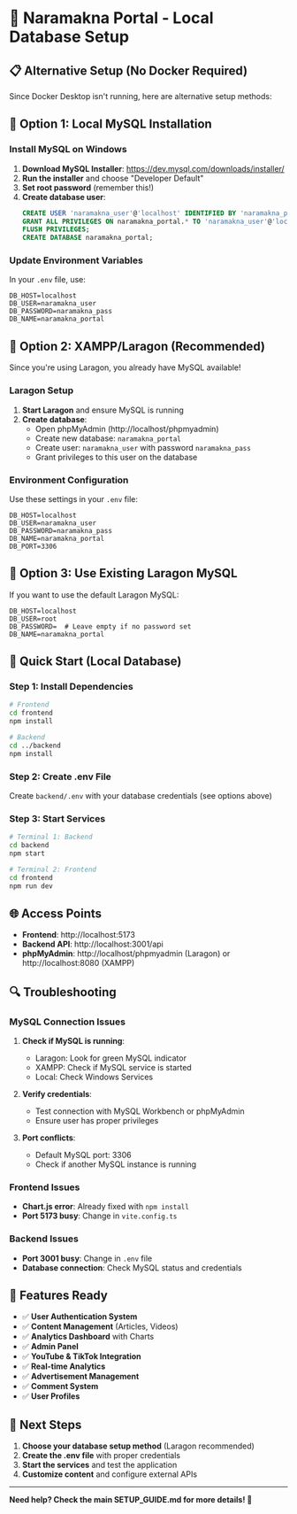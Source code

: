 # 🚀 Naramakna Portal - Local Database Setup

## 📋 Alternative Setup (No Docker Required)

Since Docker Desktop isn't running, here are alternative setup methods:

## 🔧 Option 1: Local MySQL Installation

### Install MySQL on Windows
1. **Download MySQL Installer**: https://dev.mysql.com/downloads/installer/
2. **Run the installer** and choose "Developer Default"
3. **Set root password** (remember this!)
4. **Create database user**:
   ```sql
   CREATE USER 'naramakna_user'@'localhost' IDENTIFIED BY 'naramakna_pass';
   GRANT ALL PRIVILEGES ON naramakna_portal.* TO 'naramakna_user'@'localhost';
   FLUSH PRIVILEGES;
   CREATE DATABASE naramakna_portal;
   ```

### Update Environment Variables
In your `.env` file, use:
```env
DB_HOST=localhost
DB_USER=naramakna_user
DB_PASSWORD=naramakna_pass
DB_NAME=naramakna_portal
```

## 🔧 Option 2: XAMPP/Laragon (Recommended)

Since you're using Laragon, you already have MySQL available!

### Laragon Setup
1. **Start Laragon** and ensure MySQL is running
2. **Create database**:
   - Open phpMyAdmin (http://localhost/phpmyadmin)
   - Create new database: `naramakna_portal`
   - Create user: `naramakna_user` with password `naramakna_pass`
   - Grant privileges to this user on the database

### Environment Configuration
Use these settings in your `.env` file:
```env
DB_HOST=localhost
DB_USER=naramakna_user
DB_PASSWORD=naramakna_pass
DB_NAME=naramakna_portal
DB_PORT=3306
```

## 🔧 Option 3: Use Existing Laragon MySQL

If you want to use the default Laragon MySQL:

```env
DB_HOST=localhost
DB_USER=root
DB_PASSWORD=  # Leave empty if no password set
DB_NAME=naramakna_portal
```

## 🚀 Quick Start (Local Database)

### Step 1: Install Dependencies
```bash
# Frontend
cd frontend
npm install

# Backend
cd ../backend
npm install
```

### Step 2: Create .env File
Create `backend/.env` with your database credentials (see options above)

### Step 3: Start Services
```bash
# Terminal 1: Backend
cd backend
npm start

# Terminal 2: Frontend
cd frontend
npm run dev
```

## 🌐 Access Points

- **Frontend**: http://localhost:5173
- **Backend API**: http://localhost:3001/api
- **phpMyAdmin**: http://localhost/phpmyadmin (Laragon) or http://localhost:8080 (XAMPP)

## 🔍 Troubleshooting

### MySQL Connection Issues
1. **Check if MySQL is running**:
   - Laragon: Look for green MySQL indicator
   - XAMPP: Check if MySQL service is started
   - Local: Check Windows Services

2. **Verify credentials**:
   - Test connection with MySQL Workbench or phpMyAdmin
   - Ensure user has proper privileges

3. **Port conflicts**:
   - Default MySQL port: 3306
   - Check if another MySQL instance is running

### Frontend Issues
- **Chart.js error**: Already fixed with `npm install`
- **Port 5173 busy**: Change in `vite.config.ts`

### Backend Issues
- **Port 3001 busy**: Change in `.env` file
- **Database connection**: Check MySQL status and credentials

## 📱 Features Ready

- ✅ **User Authentication System**
- ✅ **Content Management** (Articles, Videos)
- ✅ **Analytics Dashboard** with Charts
- ✅ **Admin Panel**
- ✅ **YouTube & TikTok Integration**
- ✅ **Real-time Analytics**
- ✅ **Advertisement Management**
- ✅ **Comment System**
- ✅ **User Profiles**

## 🚀 Next Steps

1. **Choose your database setup method** (Laragon recommended)
2. **Create the .env file** with proper credentials
3. **Start the services** and test the application
4. **Customize content** and configure external APIs

---

**Need help? Check the main SETUP_GUIDE.md for more details! 🎉** 